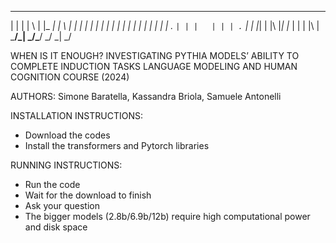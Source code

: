 
 _   _ _   _ _____ _____ _   _ 
| | | | \ | |_   _|_   _| \ | |
| | | |  \| | | |   | | |  \| |
| | | | . ` | | |   | | | . ` |
| |_| | |\  |_| |_  | | | |\  |
 \___/\_| \_/\___/  \_/ \_| \_/
                               
                               
WHEN IS IT ENOUGH?
INVESTIGATING PYTHIA MODELS’ ABILITY TO COMPLETE INDUCTION TASKS
LANGUAGE MODELING AND HUMAN COGNITION COURSE (2024)
  
AUTHORS: Simone Baratella, Kassandra Briola, Samuele Antonelli



INSTALLATION INSTRUCTIONS:

- Download the codes
- Install the transformers and Pytorch libraries
	

RUNNING INSTRUCTIONS:

- Run the code
- Wait for the download to finish
- Ask your question
- The bigger models (2.8b/6.9b/12b) require high computational power and disk space












